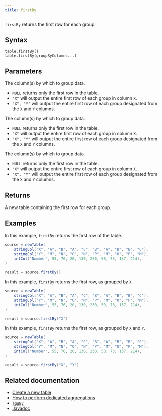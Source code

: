 ```yaml
---
title: firstBy
---
```


`firstBy` returns the first row for each group.

## Syntax

```
table.firstBy()
table.firstBy(groupByColumns...)
```

## Parameters

<ParamTable>
<Param name="groupByColumns" type="String...">

The column(s) by which to group data.

- `NULL` returns only the first row in the table.
- `"X"` will output the entire first row of each group in column `X`.
- `"X", "Y"` will output the entire first row of each group designated from the `X` and `Y` columns.

</Param>
<Param name="groupByColumns" type="ColumnName...">

The column(s) by which to group data.

- `NULL` returns only the first row in the table.
- `"X"` will output the entire first row of each group in column `X`.
- `"X", "Y"` will output the entire first row of each group designated from the `X` and `Y` columns.

</Param>
<Param name="groupByColumns" type="Collection<String>">

The column(s) by which to group data.

- `NULL` returns only the first row in the table.
- `"X"` will output the entire first row of each group in column `X`.
- `"X", "Y"` will output the entire first row of each group designated from the `X` and `Y` columns.

</Param>
</ParamTable>

## Returns

A new table containing the first row for each group.

## Examples

In this example, `firstBy` returns the first row of the table.

```groovy order=source,result
source = newTable(
    stringCol("X", "A", "B", "A", "C", "B", "A", "B", "B", "C"),
    stringCol("Y", "M", "N", "O", "N", "P", "M", "O", "P", "M"),
    intCol("Number", 55, 76, 20, 130, 230, 50, 73, 137, 214),
)

result = source.firstBy()
```

In this example, `firstBy` returns the first row, as grouped by `X`.

```groovy order=source,result
source = newTable(
    stringCol("X", "A", "B", "A", "C", "B", "A", "B", "B", "C"),
    stringCol("Y", "M", "N", "O", "N", "P", "M", "O", "P", "M"),
    intCol("Number", 55, 76, 20, 130, 230, 50, 73, 137, 214),
)

result = source.firstBy("X")
```

In this example, `firstBy` returns the first row, as grouped by `X` and `Y`.

```groovy order=source,result
source = newTable(
    stringCol("X", "A", "B", "A", "C", "B", "A", "B", "B", "C"),
    stringCol("Y", "M", "N", "O", "N", "P", "M", "O", "P", "M"),
    intCol("Number", 55, 76, 20, 130, 230, 50, 73, 137, 214),
)

result = source.firstBy("X", "Y")
```

## Related documentation

- [Create a new table](../../../how-to-guides/new-and-empty-table.md#newtable)
- [How to perform dedicated aggregations](../../../how-to-guides/dedicated-aggregations.md)
- [`aggBy`](./aggBy.md)
- [Javadoc](https://deephaven.io/core/javadoc/io/deephaven/api/TableOperations.html#firstBy(java.lang.String...))
